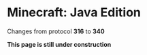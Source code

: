 # Minecraft: Java Edition

Changes from protocol **316** to **340**

__This page is still under construction__
